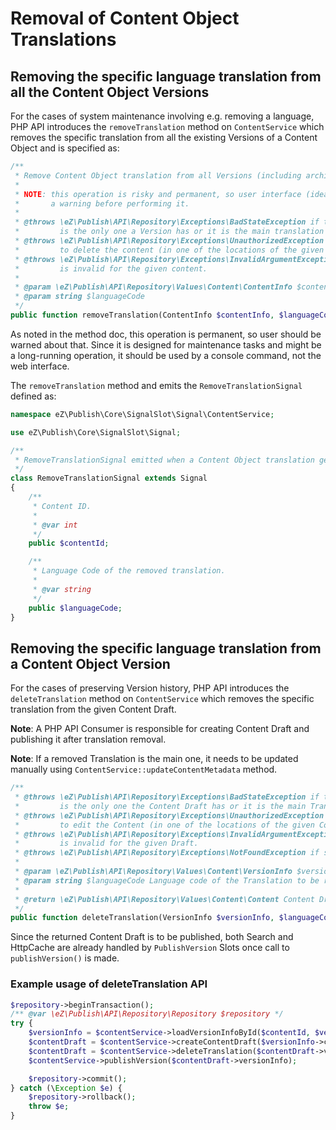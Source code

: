 # Removal of Content Object Translations

## Removing the specific language translation from all the Content Object Versions

For the cases of system maintenance involving e.g. removing a language, PHP API introduces
the `removeTranslation` method on `ContentService` which removes the specific translation from all
the existing Versions of a Content Object and is specified as:

```php
/**
 * Remove Content Object translation from all Versions (including archived ones) of a Content Object.
 *
 * NOTE: this operation is risky and permanent, so user interface (ideally CLI) should provide
 *       a warning before performing it.
 *
 * @throws \eZ\Publish\API\Repository\Exceptions\BadStateException if the specified translation
 *         is the only one a Version has or it is the main translation of a Content Object.
 * @throws \eZ\Publish\API\Repository\Exceptions\UnauthorizedException if the user is not allowed
 *         to delete the content (in one of the locations of the given Content Object).
 * @throws \eZ\Publish\API\Repository\Exceptions\InvalidArgumentException if languageCode argument
 *         is invalid for the given content.
 *
 * @param \eZ\Publish\API\Repository\Values\Content\ContentInfo $contentInfo
 * @param string $languageCode
 */
public function removeTranslation(ContentInfo $contentInfo, $languageCode);
```

As noted in the method doc, this operation is permanent, so user should be warned about that.
Since it is designed for maintenance tasks and might be a long-running operation, it should be used
by a console command, not the web interface.

The `removeTranslation` method and emits the `RemoveTranslationSignal` defined as:

```php
namespace eZ\Publish\Core\SignalSlot\Signal\ContentService;

use eZ\Publish\Core\SignalSlot\Signal;

/**
 * RemoveTranslationSignal emitted when a Content Object translation gets removed from all Versions.
 */
class RemoveTranslationSignal extends Signal
{
    /**
     * Content ID.
     *
     * @var int
     */
    public $contentId;

    /**
     * Language Code of the removed translation.
     *
     * @var string
     */
    public $languageCode;
}
```

## Removing the specific language translation from a Content Object Version

For the cases of preserving Version history, PHP API introduces the `deleteTranslation` method
on `ContentService` which removes the specific translation from the given Content Draft.

**Note**: A PHP API Consumer is responsible for creating Content Draft and publishing it after
translation removal.

**Note**: If a removed Translation is the main one, it needs to be updated manually using
`ContentService::updateContentMetadata` method.

```php
/**
 * @throws \eZ\Publish\API\Repository\Exceptions\BadStateException if the specified Translation
 *         is the only one the Content Draft has or it is the main Translation of a Content Object.
 * @throws \eZ\Publish\API\Repository\Exceptions\UnauthorizedException if the user is not allowed
 *         to edit the Content (in one of the locations of the given Content Object).
 * @throws \eZ\Publish\API\Repository\Exceptions\InvalidArgumentException if languageCode argument
 *         is invalid for the given Draft.
 * @throws \eZ\Publish\API\Repository\Exceptions\NotFoundException if specified Version was not found
 *
 * @param \eZ\Publish\API\Repository\Values\Content\VersionInfo $versionInfo Content Version Draft
 * @param string $languageCode Language code of the Translation to be removed
 *
 * @return \eZ\Publish\API\Repository\Values\Content\Content Content Draft w/o the specified Translation
 */
public function deleteTranslation(VersionInfo $versionInfo, $languageCode);
```

Since the returned Content Draft is to be published, both Search and HttpCache are already handled
by `PublishVersion` Slots once call to `publishVersion()` is made.

### Example usage of deleteTranslation API

```php
$repository->beginTransaction();
/** @var \eZ\Publish\API\Repository\Repository $repository */
try {
    $versionInfo = $contentService->loadVersionInfoById($contentId, $versionNo);
    $contentDraft = $contentService->createContentDraft($versionInfo->contentInfo, $versionInfo);
    $contentDraft = $contentService->deleteTranslation($contentDraft->versionInfo, $languageCode);
    $contentService->publishVersion($contentDraft->versionInfo);

    $repository->commit();
} catch (\Exception $e) {
    $repository->rollback();
    throw $e;
}
```
